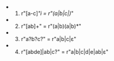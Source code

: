 * 1) r"[a-c]*"i = r"(a|b|c|)*"
* 2) r"[ab]+" = r"(a|b)(a|b)*"
* 3) r"a?b?c?" = r"a|b|c|ε"
* 4) r"[abde]|ab|c?" = r"a|b|c|d|e|ab|ε"

